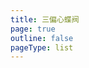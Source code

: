 ```yaml
---
title: 三偏心蝶阀
page: true
outline: false
pageType: list
---
```


<script setup>
import AllProducts from '../../AllProducts.vue'
</script>

<AllProducts category="蝶阀,三偏心" />
